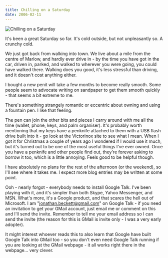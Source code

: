 ```yaml
---
title: Chilling on a Saturday
date: 2006-02-11
---
```


![Chilling on a Saturday](https://source.unsplash.com/FHnnjk1Yj7Y/1600x900)

It's been a great Saturday so far. It's cold outside, but not unpleasantly so. A crunchy cold.

We just got back from walking into town. We live about a mile from the centre of Marlow, and hardly ever drive in - by the time you have got in the car, driven in, parked, and walked to wherever you were going, you could have walked there. Walking does you good, it's less stressful than driving, and it doesn't cost anything either.

I bought a new penit will take a few months to become really smooth. Some people seem to advocate writing on sandpaper to get them smooth quickly - that seems a bit extreme to me.

There's something strangely romantic or eccentric about owning and using a fountain pen. I like that feeling.

The pen can join the other bits and pieces I carry around with me all the time (wallet, phone, keys, and palm organiser). It's probably worth mentioning that my keys have a penknife attached to them with a USB flash drive built into it - go look at the Victorinox site to see what I mean. When I got it for Christmas a couple of years ago I wondered if I would use it much, but it's turned out to be one of the most useful things I've ever owned. Once you have a penknife and other people find out, they're forever asking to borrow it too, which is a little annoying. Feels good to be helpful though.

I have absolutely no plans for the rest of the afternoon (or the weekend), so I'll see where it takes me. I expect more blog entries may be written at some point.

Ooh - nearly forgot - everybody needs to install Google Talk. I've been playing with it, and it's simpler than both Skype, Yahoo Messenger, and MSN. What's more, it's a Google product, and that scares the hell out of Microsoft. I am "jonathan.beckett@gmail.com" on Google Talk - if you need an invitation to get your GMail account, just email me or comment on this and I'll send the invite. Remember to tell me your email address so I can send the invite (the reason for this is GMail is invite only - I was a very early adopter).

It might interest whoever reads this to also learn that Google have built Google Talk into GMail too - so you don't even need Google Talk running if you are looking at the GMail webpage - it all works right there in the webpage... very clever.